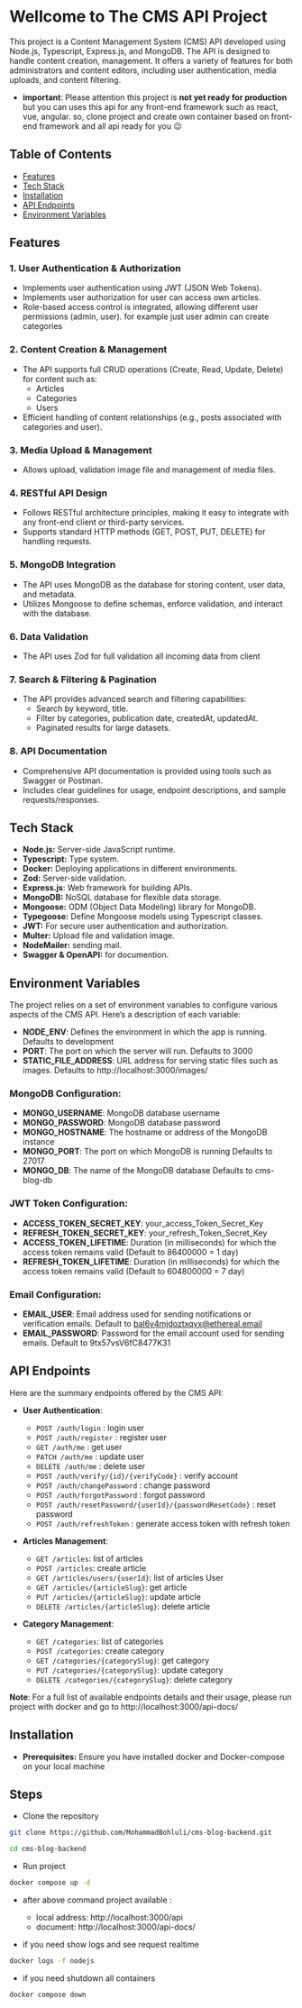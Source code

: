 # Wellcome to The CMS API Project

This project is a Content Management System (CMS) API developed using Node.js, Typescript, Express.js, and MongoDB. The API is designed to handle content creation, management. It offers a variety of features for both administrators and content editors, including user authentication, media uploads, and content filtering.

- **important**: Please attention this project is **not yet ready for production** but you can uses this api for any front-end framework such as react, vue, angular. so, clone project and create own container based on front-end framework and all api ready for you 😉

## Table of Contents

- [Features](#Features)
- [Tech Stack](#Tech-Stack)
- [Installation](#Installation)
- [API Endpoints](#API-Endpoints)
- [Environment Variables](#Environment-Variables)

## Features

### 1. User Authentication & Authorization

- Implements user authentication using JWT (JSON Web Tokens).
- Implements user authorization for user can access own articles.
- Role-based access control is integrated, allowing different user permissions (admin, user). for example just user admin can create categories

### 2. Content Creation & Management

- The API supports full CRUD operations (Create, Read, Update, Delete) for content such as:
  - Articles
  - Categories
  - Users
- Efficient handling of content relationships (e.g., posts associated with categories and user).

### 3. Media Upload & Management

- Allows upload, validation image file and management of media files.

### 4. RESTful API Design

- Follows RESTful architecture principles, making it easy to integrate with any front-end client or third-party services.
- Supports standard HTTP methods (GET, POST, PUT, DELETE) for handling requests.

### 5. MongoDB Integration

- The API uses MongoDB as the database for storing content, user data, and metadata.
- Utilizes Mongoose to define schemas, enforce validation, and interact with the database.

### 6. Data Validation

- The API uses Zod for full validation all incoming data from client

### 7. Search & Filtering & Pagination

- The API provides advanced search and filtering capabilities:
  - Search by keyword, title.
  - Filter by categories, publication date, createdAt, updatedAt.
  - Paginated results for large datasets.

### 8. API Documentation

- Comprehensive API documentation is provided using tools such as Swagger or Postman.
- Includes clear guidelines for usage, endpoint descriptions, and sample requests/responses.

## Tech Stack

- **Node.js:** Server-side JavaScript runtime.
- **Typescript:** Type system.
- **Docker:** Deploying applications in different environments.
- **Zod:** Server-side validation.
- **Express.js**: Web framework for building APIs.
- **MongoDB:** NoSQL database for flexible data storage.
- **Mongoose:** ODM (Object Data Modeling) library for MongoDB.
- **Typegoose:** Define Mongoose models using Typescript classes.
- **JWT:** For secure user authentication and authorization.
- **Multer:** Upload file and validation image.
- **NodeMailer:** sending mail.
- **Swagger & OpenAPI:** for documention.

## Environment Variables

The project relies on a set of environment variables to configure various aspects of the CMS API. Here’s a description of each variable:

- **NODE_ENV**: Defines the environment in which the app is running. Defaults to development
- **PORT**: The port on which the server will run. Defaults to 3000
- **STATIC_FILE_ADDRESS**: URL address for serving static files such as images. Defaults to http://localhost:3000/images/

### MongoDB Configuration:

- **MONGO_USERNAME**: MongoDB database username
- **MONGO_PASSWORD**: MongoDB database password
- **MONGO_HOSTNAME**: The hostname or address of the MongoDB instance
- **MONGO_PORT**: The port on which MongoDB is running Defaults to 27017
- **MONGO_DB**: The name of the MongoDB database Defaults to cms-blog-db

### JWT Token Configuration:

- **ACCESS_TOKEN_SECRET_KEY**: your_access_Token_Secret_Key
- **REFRESH_TOKEN_SECRET_KEY**: your_refresh_Token_Secret_Key
- **ACCESS_TOKEN_LIFETIME**: Duration (in milliseconds) for which the access token remains valid (Default to 86400000 = 1 day)
- **REFRESH_TOKEN_LIFETIME**: Duration (in milliseconds) for which the access token remains valid (Default to 604800000 = 7 day)

### Email Configuration:

- **EMAIL_USER**: Email address used for sending notifications or verification emails. Default to bal6v4mjdoztxqyx@ethereal.email
- **EMAIL_PASSWORD**: Password for the email account used for sending emails. Default to 9tx57vsV6fC8477K31

## API Endpoints

Here are the summary endpoints offered by the CMS API:

- **User Authentication**:

  - `POST /auth/login` : login user
  - `POST /auth/register` : register user
  - `GET /auth/me` : get user
  - `PATCH /auth/me` : update user
  - `DELETE /auth/me` : delete user
  - `POST /auth/verify/{id}/{verifyCode}` : verify account
  - `POST /auth/changePassword` : change password
  - `POST /auth/forgotPassword` : forgot password
  - `POST /auth/resetPassword/{userId}/{passwordResetCode}` : reset password
  - `POST /auth/refreshToken` : generate access token with refresh token

- **Articles Management**:

  - `GET /articles`: list of articles
  - `POST /articles`: create article
  - `GET /articles/users/{userId}`: list of articles User
  - `GET /articles/{articleSlug}`: get article
  - `PUT /articles/{articleSlug}`: update article
  - `DELETE /articles/{articleSlug}`: delete article

- **Category Management**:
  - `GET /categories`: list of categories
  - `POST /categories`: create category
  - `GET /categories/{categorySlug}`: get category
  - `PUT /categories/{categorySlug}`: update category
  - `DELETE /categories/{categorySlug}`: delete category

**Note**: For a full list of available endpoints details and their usage, please run project with docker and go to http://localhost:3000/api-docs/

## Installation

- **Prerequisites:** Ensure you have installed docker and Docker-compose on your local machine

## Steps

- Clone the repository

```bash
git clone https://github.com/MohammadBohluli/cms-blog-backend.git

cd cms-blog-backend
```

- Run project

```bash
docker compose up -d
```

- after above command project available :

  - local address: http://localhost:3000/api
  - document: http://localhost:3000/api-docs/

- if you need show logs and see request realtime

```bash
docker logs -f nodejs
```

- if you need shutdown all containers

```bash
docker compose down
```
